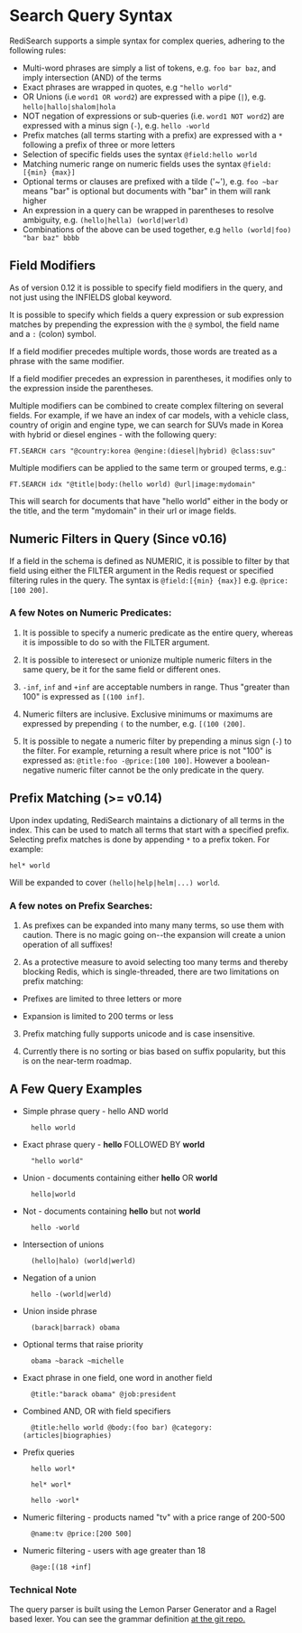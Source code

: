 # Search Query Syntax

RediSearch supports a simple syntax for complex queries, adhering to the following rules:

* Multi-word phrases are simply a list of tokens, e.g. `foo bar baz`, and imply intersection (AND) of the terms
* Exact phrases are wrapped in quotes, e.g `"hello world"`
* OR Unions (i.e `word1 OR word2`) are expressed with a pipe (`|`), e.g. `hello|hallo|shalom|hola`
* NOT negation of expressions or sub-queries (i.e. `word1 NOT word2`) are expressed with a minus sign (`-`), e.g. `hello -world`
* Prefix matches (all terms starting with a prefix) are expressed with a `*` following a prefix of three or more letters
* Selection of specific fields uses the syntax `@field:hello world`
* Matching numeric range on numeric fields uses the syntax `@field:[{min} {max}]`
* Optional terms or clauses are prefixed with a tilde ('~'), e.g. `foo ~bar` means "bar" is optional but documents with "bar" in them will rank higher
* An expression in a query can be wrapped in parentheses to resolve ambiguity, e.g. `(hello|hella) (world|werld)`
* Combinations of the above can be used together, e.g `hello (world|foo) "bar baz" bbbb`

## Field Modifiers

As of version 0.12 it is possible to specify field modifiers in the query, and not just using the INFIELDS global keyword. 

It is possible to specify which fields a query expression or sub expression matches by prepending the expression with the `@` symbol, the field name and a `:` (colon) symbol. 

If a field modifier precedes multiple words, those words are treated as a phrase with the same modifier. 

If a field modifier precedes an expression in parentheses, it modifies only to the expression inside the parentheses.

Multiple modifiers can be combined to create complex filtering on several fields. For example, if we have an index of car models, with a vehicle class, country of origin and engine type, we can search for SUVs made in Korea with hybrid or diesel engines - with the following query:

```
FT.SEARCH cars "@country:korea @engine:(diesel|hybrid) @class:suv"
```

Multiple modifiers can be applied to the same term or grouped terms, e.g.:

```
FT.SEARCH idx "@title|body:(hello world) @url|image:mydomain"
```

This will search for documents that have "hello world" either in the body or the title, and the term "mydomain" in their url or image fields.

## Numeric Filters in Query (Since v0.16)

If a field in the schema is defined as NUMERIC, it is possible to filter by that field using either the FILTER argument in the Redis request or specified filtering rules in the query. The syntax is `@field:[{min} {max}]` e.g. `@price:[100 200]`.

### A few Notes on Numeric Predicates:

1. It is possible to specify a numeric predicate as the entire query, whereas it is impossible to do so with the FILTER argument.

2. It is possible to interesect or unionize multiple numeric filters in the same query, be it for the same field or different ones.

3. `-inf`, `inf` and `+inf` are acceptable numbers in range. Thus "greater than 100" is expressed as `[(100 inf]`.

4. Numeric filters are inclusive. Exclusive minimums or maximums are expressed by prepending `(` to the number, e.g. `[(100 (200]`.

5. It is possible to negate a numeric filter by prepending a minus sign (`-`) to the filter. For example, returning a result where price is not "100" is expressed as: `@title:foo -@price:[100 100]`. However a boolean-negative numeric filter cannot be the only predicate in the query.

## Prefix Matching (>= v0.14)

Upon index updating, RediSearch maintains a dictionary of all terms in the index. This can be used to match all terms that start with a specified prefix. Selecting prefix matches is done by appending `*` to a prefix token. For example:

```
hel* world
```

Will be expanded to cover `(hello|help|helm|...) world`. 



### A few notes on Prefix Searches:

1. As prefixes can be expanded into many many terms, so use them with caution. There is no magic going on--the expansion will create a union operation of all suffixes!

2. As a protective measure to avoid selecting too many terms and thereby blocking Redis, which is single-threaded, there are two limitations on prefix matching:

  * Prefixes are limited to three letters or more

  * Expansion is limited to 200 terms or less

3. Prefix matching fully supports unicode and is case insensitive.

4. Currently there is no sorting or bias based on suffix popularity, but this is on the near-term roadmap. 



## A Few Query Examples

* Simple phrase query - hello AND world

        hello world

* Exact phrase query - **hello** FOLLOWED BY **world**

        "hello world"

* Union - documents containing either **hello** OR **world**

        hello|world

* Not - documents containing **hello** but not **world**

        hello -world

* Intersection of unions

        (hello|halo) (world|werld)

* Negation of a union

        hello -(world|werld)

* Union inside phrase

        (barack|barrack) obama

* Optional terms that raise priority 

        obama ~barack ~michelle

* Exact phrase in one field, one word in another field

        @title:"barack obama" @job:president

* Combined AND, OR with field specifiers

        @title:hello world @body:(foo bar) @category:(articles|biographies)

* Prefix queries

        hello worl*

        hel* worl*

        hello -worl*

* Numeric filtering - products named "tv" with a price range of 200-500
        
        @name:tv @price:[200 500]

* Numeric filtering - users with age greater than 18

        @age:[(18 +inf]


### Technical Note

The query parser is built using the Lemon Parser Generator and a Ragel based lexer. You can see the grammar definition [at the git repo.](https://github.com/RedisLabsModules/RediSearch/blob/master/src/query_parser/parser.y)
